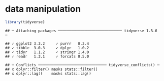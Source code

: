 data manipulation
================

``` r
library(tidyverse)
```

    ## ─ Attaching packages ───────────────────────────── tidyverse 1.3.0 ─

    ## ✓ ggplot2 3.3.2     ✓ purrr   0.3.4
    ## ✓ tibble  3.0.3     ✓ dplyr   1.0.2
    ## ✓ tidyr   1.1.2     ✓ stringr 1.4.0
    ## ✓ readr   1.3.1     ✓ forcats 0.5.0

    ## ─ Conflicts ─────────────────────────────── tidyverse_conflicts() ─
    ## x dplyr::filter() masks stats::filter()
    ## x dplyr::lag()    masks stats::lag()
